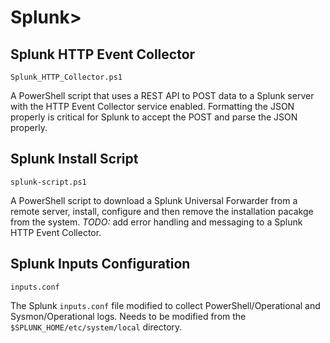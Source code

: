 # Splunk>

## Splunk HTTP Event Collector
`Splunk_HTTP_Collector.ps1`

A PowerShell script that uses a REST API to POST data to a Splunk server with the HTTP Event Collector service enabled. Formatting the JSON properly is critical for Splunk to accept the POST and parse the JSON properly.

## Splunk Install Script
`splunk-script.ps1`

A PowerShell script to download a Splunk Universal Forwarder from a remote server, install, configure and then remove the installation pacakge from the system. _TODO:_ add error handling and messaging to a Splunk HTTP Event Collector.

## Splunk Inputs Configuration
`inputs.conf`

The Splunk `inputs.conf` file modified to collect PowerShell/Operational and Sysmon/Operational logs. Needs to be modified from the `$SPLUNK_HOME/etc/system/local` directory.
